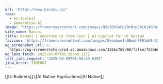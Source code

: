 ```yaml
---
url: 'https://www.banani.co/'
tags:
  - AI-Toolkit
  - Generative-AI
image: 'https://framerusercontent.com/images/N2v3BVSuFpZ9rNtpCbL0i4R7uc.png'
site_name: Banani
title: Banani | Generate UI from Text | AI Copilot for UI Design
favicon: 'https://framerusercontent.com/images/8komkwe1hQBuohFFR1wM14JjBk.png'
og_screenshot_url: >-
  https://og-screenshots-prod.s3.amazonaws.com/1366x768/80/false/f52a6d73065e78a962e66d88584a9a8707093a7d13f5c47d2666f86531229f85.jpeg
og_last_fetch: 2025-03-07T05:20:40.113Z
last_jina_request: '2025-03-09T05:58:40.630Z'
jina_error: TIMEOUT
---
```

[[UI Builders]] [[AI Native Applications|AI Native]]
